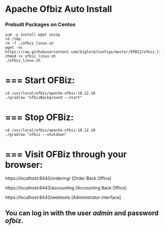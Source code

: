 # Apache Ofbiz Auto Install

### Prebuilt Packages on Centos 
```
yum -y install wget unzip
cd /tmp
rm -f ./ofbiz_linux.sh
wget -nc https://raw.githubusercontent.com/b1glord/Configs/master/OFBİZ/ofbiz_linux.sh
chmod +x ofbiz_linux.sh
./ofbiz_linux.sh
```


# === Start OFBiz:
```
cd /usr/local/ofbiz/apache-ofbiz-18.12.10
./gradlew "ofbizBackground --start"
```

# === Stop OFBiz:
```
cd /usr/local/ofbiz/apache-ofbiz-18.12.10
./gradlew "ofbiz --shutdown"
```

# === Visit OFBiz through your browser:

https://localhost:8443/ordermgr     [Order Back Office]

https://localhost:8443/accounting   [Accounting Back Office]

https://localhost:8443/webtools     [Administrator interface]

## You can log in with the user *admin* and password *ofbiz*.
